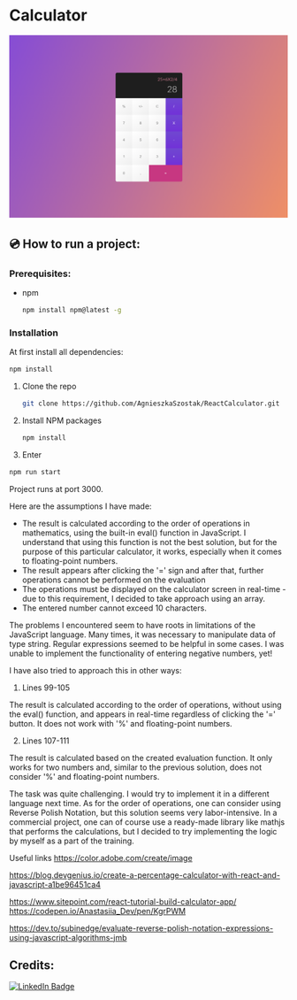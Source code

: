 # Calculator

<img src="./public/screenshot.png" alt="">

<!-- ### :arrow_forward: View live version: **[DEMO]()** -->
## :cd: How to run a project:

### Prerequisites:
* npm 

  ```sh
  npm install npm@latest -g
  ```

### Installation

At first install all dependencies:
```sh
npm install
```

1. Clone the repo
   ```sh
   git clone https://github.com/AgnieszkaSzostak/ReactCalculator.git
   ```
2. Install NPM packages
   ```sh
   npm install
   ```
3.  Enter
   ```sh
   npm run start
   ```
 Project runs at port 3000.



Here are the assumptions I have made:
* The result is calculated according to the order of operations in mathematics, using the built-in eval() function in JavaScript. I understand that using this function is not the best solution, but for the purpose of this particular calculator, it works, especially when it comes to floating-point numbers.
* The result appears after clicking the '=' sign and after that, further operations cannot be performed on the evaluation
* The operations must be displayed on the calculator screen in real-time - due to this requirement, I decided to take approach using an array.
* The entered number cannot exceed 10 characters.

The problems I encountered seem to have roots in limitations of the JavaScript language. Many times, it was necessary to manipulate data of type string. Regular expressions seemed to be helpful in some cases. I was unable to implement the functionality of entering negative numbers, yet!


 
I have also tried to approach this in other ways:

1. Lines 99-105  

The result is calculated according to the order of operations, without using the eval() function, and appears in real-time regardless of clicking the '=' button. It does not work with '%' and floating-point numbers.

2. Lines 107-111

The result is calculated based on the created evaluation function. It only works for two numbers and, similar to the previous solution, does not consider '%' and floating-point numbers.
 
The task was quite challenging. I would try to implement it in a different language next time. As for the order of operations, one can consider using Reverse Polish Notation, but this solution seems very labor-intensive. In a commercial project, one can of course use a ready-made library like mathjs that performs the calculations, but I decided to try implementing the logic by myself as a part of the training.

Useful links
https://color.adobe.com/create/image

https://blog.devgenius.io/create-a-percentage-calculator-with-react-and-javascript-a1be96451ca4

https://www.sitepoint.com/react-tutorial-build-calculator-app/
https://codepen.io/Anastasiia_Dev/pen/KgrPWM

https://dev.to/subinedge/evaluate-reverse-polish-notation-expressions-using-javascript-algorithms-jmb

## Credits:
[![LinkedIn Badge](https://img.shields.io/badge/LinkedIn-0077B5?style=for-the-badge&logo=linkedin&logoColor=white)](https://www.linkedin.com/in/agnieszkaszostak/)


